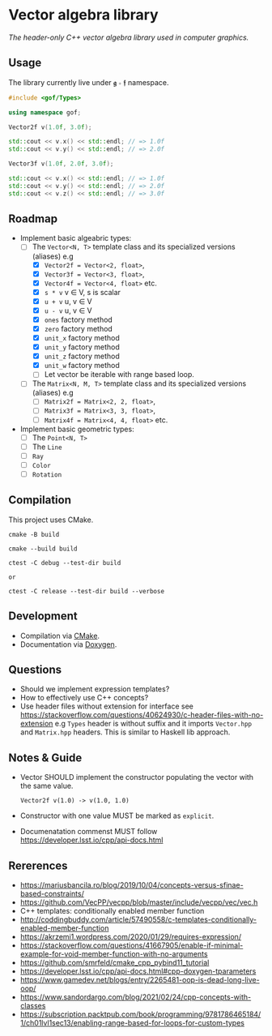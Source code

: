 # Vector algebra library

_The header-only C++ vector algebra library used in computer graphics._

## Usage

The library currently live under 𝖌 ∘ 𝖋 namespace.

```cpp
#include <gof/Types>

using namespace gof;
```

```cpp
Vector2f v(1.0f, 3.0f);

std::cout << v.x() << std::endl; // => 1.0f
std::cout << v.y() << std::endl; // => 2.0f
```

```cpp
Vector3f v(1.0f, 2.0f, 3.0f);

std::cout << v.x() << std::endl; // => 1.0f
std::cout << v.y() << std::endl; // => 2.0f
std::cout << v.z() << std::endl; // => 3.0f
```

## Roadmap

- Implement basic algeabric types:
  - [ ] The `Vector<N, T>` template class and its specialized versions (aliases) e.g
    - [x] `Vector2f = Vector<2, float>`,
    - [x] `Vector3f = Vector<3, float>`,
    - [x] `Vector4f = Vector<4, float>` etc.
    - [x] `s * v` v ∈ V, s is scalar
    - [x] `u + v` u, v ∈ V
    - [x] `u - v` u, v ∈ V
    - [x] `ones` factory method
    - [x] `zero` factory method
    - [x] `unit_x` factory method
    - [x] `unit_y` factory method
    - [x] `unit_z` factory method
    - [x] `unit_w` factory method
    - [ ] Let vector be iterable with range based loop.
  - [ ] The `Matrix<N, M, T>` template class and its specialized versions (aliases) e.g
    - [ ] `Matrix2f = Matrix<2, 2, float>`,
    - [ ] `Matrix3f = Matrix<3, 3, float>`,
    - [ ] `Matrix4f = Matrix<4, 4, float>` etc.
- Implement basic geometric types:
  - [ ] The `Point<N, T>`
  - [ ] The `Line`
  - [ ] `Ray`
  - [ ] `Color`
  - [ ] `Rotation`

## Compilation

This project uses CMake.

```
cmake -B build

cmake --build build

ctest -C debug --test-dir build

or

ctest -C release --test-dir build --verbose
```

## Development

- Compilation via [CMake](https://cmake.org/).
- Documentation via [Doxygen](https://www.doxygen.nl/).

## Questions

- Should we implement expression templates?
- How to effectively use C++ concepts?
- Use header files without extension for interface see https://stackoverflow.com/questions/40624930/c-header-files-with-no-extension
  e.g `Types` header is without suffix and it imports `Vector.hpp` and `Matrix.hpp` headers. This is similar to Haskell lib approach.

## Notes & Guide

- Vector SHOULD implement the constructor populating the vector with the same value.

  ```
  Vector2f v(1.0) -> v(1.0, 1.0)
  ```

- Constructor with one value MUST be marked as `explicit`.
- Documenatation commenst MUST follow https://developer.lsst.io/cpp/api-docs.html


## Rererences

- https://mariusbancila.ro/blog/2019/10/04/concepts-versus-sfinae-based-constraints/
- https://github.com/VecPP/vecpp/blob/master/include/vecpp/vec/vec.h
- C++ templates: conditionally enabled member function
- http://coddingbuddy.com/article/57490558/c-templates-conditionally-enabled-member-function
- https://akrzemi1.wordpress.com/2020/01/29/requires-expression/
- https://stackoverflow.com/questions/41667905/enable-if-minimal-example-for-void-member-function-with-no-arguments
- https://github.com/smrfeld/cmake_cpp_pybind11_tutorial
- https://developer.lsst.io/cpp/api-docs.html#cpp-doxygen-tparameters
- https://www.gamedev.net/blogs/entry/2265481-oop-is-dead-long-live-oop/
- https://www.sandordargo.com/blog/2021/02/24/cpp-concepts-with-classes
- https://subscription.packtpub.com/book/programming/9781786465184/1/ch01lvl1sec13/enabling-range-based-for-loops-for-custom-types